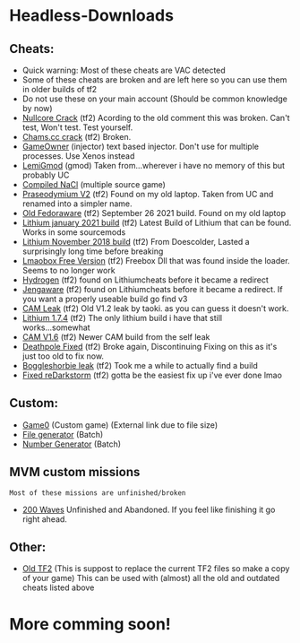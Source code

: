 # Headless-Downloads
## Cheats:
- Quick warning: Most of these cheats are VAC detected
- Some of these cheats are broken and are left here so you can use them in older builds of tf2
- Do not use these on your main account (Should be common knowledge by now)
- [Nullcore Crack](https://cdn.discordapp.com/attachments/874303640469393479/889460095849742366/nullcore.dll) (tf2) Acording to the old comment this was broken. Can't test, Won't test. Test yourself.
- [Chams.cc crack](https://cdn.discordapp.com/attachments/874303640469393479/889460175369555988/chamscc.dll) (tf2) Broken.
- [GameOwner](https://cdn.discordapp.com/attachments/874303640469393479/889460436540481576/GameOwner.exe) (injector) text based injector. Don't use for multiple processes. Use Xenos instead
- [LemiGmod](https://cdn.discordapp.com/attachments/874303640469393479/889460565049749534/lemi.dll) (gmod) Taken from...wherever i have no memory of this but probably UC
- [Compiled NaCl](https://cdn.discordapp.com/attachments/874303640469393479/889460652912021504/NaCl.dll) (multiple source game) 
- [Praseodymium V2](https://cdn.discordapp.com/attachments/874303640469393479/889460870889996288/1.dll) (tf2) Found on my old laptop. Taken from UC and renamed into a simpler name.
- [Old Fedoraware](https://cdn.discordapp.com/attachments/874303640469393479/893252314272518184/FwareRelease.dll) (tf2) September 26 2021 build. Found on my old laptop
- [Lithium january 2021 build](https://cdn.discordapp.com/attachments/874303640469393479/943927305187762227/hack.dll) (tf2) Latest Build of Lithium that can be found. Works in some sourcemods
- [Lithium November 2018 build](https://cdn.discordapp.com/attachments/874303640469393479/943927624437202984/lith.dll) (tf2) From Doescolder, Lasted a surprisingly long time before breaking
- [Lmaobox Free Version](https://cdn.discordapp.com/attachments/874303640469393479/947929560694018149/freebox.dll) (tf2) Freebox Dll that was found inside the loader. Seems to no longer work
- [Hydrogen](https://cdn.discordapp.com/attachments/874303640469393479/965019794921357363/tf2paste1.7z) (tf2) found on Lithiumcheats before it became a redirect
- [Jengaware](https://cdn.discordapp.com/attachments/874303640469393479/965019837569060874/tf2paste2.7z) (tf2) found on Lithiumcheats before it became a redirect. If you want a properly useable build go find v3
- [CAM Leak](https://cdn.discordapp.com/attachments/874303640469393479/944337990837227620/cam.dll) (tf2) Old V1.2 leak by taoki. as you can guess it doesn't work.
- [Lithium 1.7.4](https://cdn.discordapp.com/attachments/874303640469393479/1000537116268318780/Lithium_1.7.4.dll) (tf2) The only lithium build i have that still works...somewhat
- [CAM V1.6](https://cdn.discordapp.com/attachments/874303640469393479/1096586952968503307/CAM.dll) (tf2) Newer CAM build from the self leak
- [Deathpole Fixed](https://cdn.discordapp.com/attachments/874303640469393479/1041375792355082341/deathpole_Release.dll) (tf2) Broke again, Discontinuing Fixing on this as it's just too old to fix now.
- [Boggleshorbie leak](https://cdn.discordapp.com/attachments/874303640469393479/1124315899986452553/mismis_2.dll) (tf2) Took me a while to actually find a build
- [Fixed reDarkstorm](https://cdn.discordapp.com/attachments/874303640469393479/1186998336172081252/fraps32.dll) (tf2) gotta be the easiest fix up i've ever done lmao
## Custom:
- [Game0](https://drive.google.com/file/d/1VkcfTeqWAM0baBzi0wh4J_-ChZ0S5-s6/view) (Custom game) (External link due to file size)
- [File generator](https://cdn.discordapp.com/attachments/874303640469393479/890253373226496000/File_Generator.bat) (Batch)
- [Number Generator](https://cdn.discordapp.com/attachments/874303640469393479/890253832662171738/number_generator.bat) (Batch)

## MVM custom missions
```
Most of these missions are unfinished/broken
```
- [200 Waves](https://cdn.discordapp.com/attachments/874303640469393479/893449607533707284/mvm_rottenburg_200_waves_new.pop) Unfinished and Abandoned. If you feel like finishing it go right ahead.
## Other:
- [Old TF2](https://drive.google.com/file/d/1iirkJMExamyKlOceEtbqwEOM4mrTsk1P/view?usp=sharing) (This is suppost to replace the current TF2 files so make a copy of your game) This can be used with (almost) all the old and outdated cheats listed above

# More comming soon!
